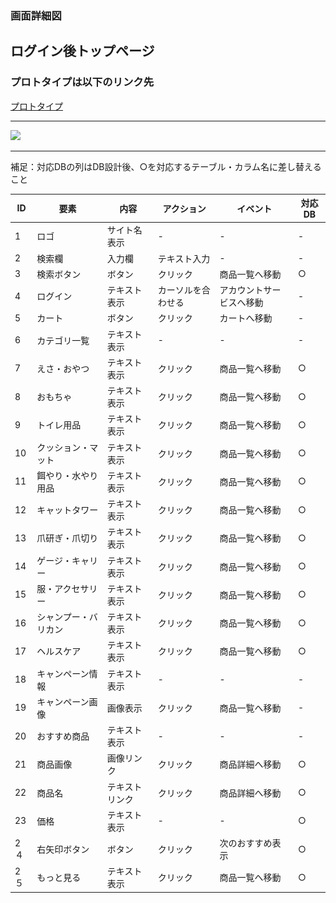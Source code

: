 ### 画面詳細図
## ログイン後トップページ
### プロトタイプは以下のリンク先
[プロトタイプ](https://www.figma.com/file/YYWh5kbu1skb3vIKigipCm/Untitled?node-id=5%3A41)
******

<img src="../img/トップ.png" width="500">

*****
補足：対応DBの列はDB設計後、○を対応するテーブル・カラム名に差し替えること

| ID | 要素 | 内容 | アクション | イベント | 対応DB |
|----|-----|-----|---------|--------|-------|
|1|ロゴ|サイト名表示|-|-|-|
|2|検索欄|入力欄|テキスト入力|-|-|
|3|検索ボタン|ボタン|クリック|商品一覧へ移動|○|
|4|ログイン|テキスト表示|カーソルを合わせる|アカウントサービスへ移動|-|
|5|カート|ボタン|クリック|カートへ移動|-|
|6|カテゴリ一覧|テキスト表示|-|-|-|
|7|えさ・おやつ|テキスト表示|クリック|商品一覧へ移動|○|
|8|おもちゃ|テキスト表示|クリック|商品一覧へ移動|○|
|9|トイレ用品|テキスト表示|クリック|商品一覧へ移動|○|
|10|クッション・マット|テキスト表示|クリック|商品一覧へ移動|○|
|11|餌やり・水やり用品|テキスト表示|クリック|商品一覧へ移動|○|
|12|キャットタワー|テキスト表示|クリック|商品一覧へ移動|○|
|13|爪研ぎ・爪切り|テキスト表示|クリック|商品一覧へ移動|○|
|14|ゲージ・キャリー|テキスト表示|クリック|商品一覧へ移動|○|
|15|服・アクセサリー|テキスト表示|クリック|商品一覧へ移動|○|
|16|シャンプー・バリカン|テキスト表示|クリック|商品一覧へ移動|○|
|17|ヘルスケア|テキスト表示|クリック|商品一覧へ移動|○|
|18|キャンペーン情報|テキスト表示|-|-|-|
|19|キャンペーン画像|画像表示|クリック|商品一覧へ移動|-|
|20|おすすめ商品|テキスト表示|-|-|-|
|21|商品画像|画像リンク|クリック|商品詳細へ移動|○|
|22|商品名|テキストリンク|クリック|商品詳細へ移動|○|
|23|価格|テキスト表示|-|-|○|
|2４|右矢印ボタン|ボタン|クリック|次のおすすめ表示|○|
|2５|もっと見る|テキスト表示|クリック|商品一覧へ移動|○|

